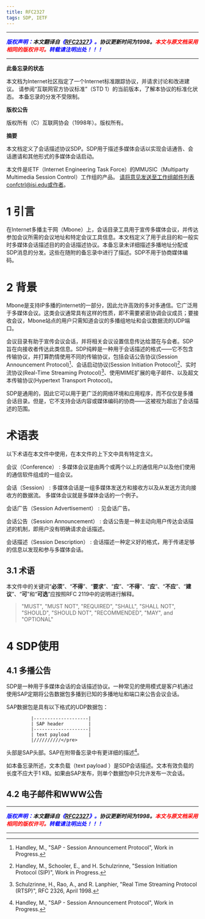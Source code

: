 ```yaml
---
title: RFC2327
tags: SDP, IETF
---
```



------

***<font color=blue>版权声明：</font>本文翻译自<font color=blue>《[RFC2327](https://www.ietf.org/rfc/rfc2327.txt)》。</font>协议更新时间为1998。<font color=red>本文与原文档采用相同的版权许可。</font><font color=blue>转载请注明出处！！！</font>***

------

**此备忘录的状态**

本文档为Internet社区指定了一个Internet标准跟踪协议，并请求讨论和改进建议。 请参阅“互联网官方协议标准”（STD 1）的当前版本，了解本协议的标准化状态。 本备忘录的分发不受限制。

**版权公告**

版权所有（C）互联网协会（1998年）。版权所有。

**摘要**

本文档定义了会话描述协议SDP。SDP用于描述多媒体会话以实现会话通告、会话邀请和其他形式的多媒体会话启动。

本文件是IETF（Internet Engineering Task Force）的MMUSIC（Multiparty Multimedia Session Control）工作组的产品。 请将意见发送至工作组邮件列表confctrl@isi.edu或作者。


# 1 引言
在Internet多播主干网（Mbone）上，会话目录工具用于宣传多媒体会议，并传达参加会议所需的会议地址和特定会议工具信息。本文档定义了用于此目的和一般实时多媒体会话描述目的的会话描述协议。本备忘录未详细描述多播地址分配或SDP消息的分发。这些在随附的备忘录中进行了描述。SDP不用于协商媒体编码。

# 2 背景

Mbone是支持IP多播的internet的一部分，因此允许高效的多对多通信。它广泛用于多媒体会议。这类会议通常具有这样的性质，即不需要紧密协调会议成员；要接收会议，Mbone站点的用户只需知道会议的多播组地址和会议数据流的UDP端口。

会议目录有助于宣传会议会话，并将相关会议设置信息传达给潜在与会者。SDP旨在向接收者传达此类信息。SDP纯粹是一种用于会话描述的格式——它不包含传输协议，并打算酌情使用不同的传输协议，包括会话公告协议(Session Announcement Protocol)[^4]、会话启动协议(Session Initiation Protocol)[^11]、实时流协议(Real-Time Streaming Protocol)[^12]、使用MIME扩展的电子邮件、以及超文本传输协议(Hypertext Transport Protocol)。

SDP是通用的，因此它可以用于更广泛的网络环境和应用程序，而不仅仅是多播会话目录。但是，它不支持会话内容或媒体编码的协商——这被视为超出了会话描述的范围。

# 术语表

以下术语在本文件中使用，在本文件的上下文中具有特定含义。

会议（Conference）
: 多媒体会议是由两个或两个以上的通信用户以及他们使用的通信软件组成的一组会议。

会话（Session）
: 多媒体会话是一组多媒体发送方和接收方以及从发送方流向接收方的数据流。 多媒体会议就是多媒体会话的一个例子。

会话广告（Session Advertisement）
: 见会话广告。

会话公告（Session Announcement）
: 会话公告是一种主动向用户传达会话描述的机制，即用户没有明确请求会话描述。

会话描述（Session Description）
: 会话描述一种定义好的格式，用于传递足够的信息以发现和参与多媒体会话。

## 3.1 术语

本文件中的关键词“**必须**”、“**不得**”、“**要求**”、“**应**”、“**不得**”、“**应**”、“**不应**”、“**建议**”、“**可**”和“**可选**”应按照RFC 2119中的说明进行解释。

>"MUST", "MUST NOT", "REQUIRED", "SHALL", "SHALL NOT", "SHOULD", "SHOULD NOT", "RECOMMENDED", "MAY", and "OPTIONAL"

# 4 SDP使用
## 4.1 多播公告
SDP是一种用于多媒体会话的会话描述协议。一种常见的使用模式是客户机通过使用SAP定期将公告数据包多播到已知的多播地址和端口来公告会议会话。

SAP数据包是具有以下格式的UDP数据包：
```text
         |--------------------|
         | SAP header         |
         |--------------------|
         | text payload       |
         |//////////</pre>
```

头部是SAP头部。SAP在附带备忘录中有更详细的描述[^4]。

如本备忘录所述，文本负载（text payload ）是SDP会话描述。文本有效负载的长度不应大于1 KB。如果由SAP发布，则单个数据包中只允许发布一次会话。


## 4.2 电子邮件和WWW公告






------

***<font color=blue>版权声明：</font>本文翻译自<font color=blue>《[RFC2327](https://www.ietf.org/rfc/rfc2327.txt)》。</font>协议更新时间为1998。<font color=red>本文与原文档采用相同的版权许可。</font><font color=blue>转载请注明出处！！！</font>***

------

[^1]: Mills, D., "Network Time Protocol (version 3) specification and implementation", RFC 1305, March 1992.
[^2]: Schulzrinne, H., Casner, S., Frederick, R. and V. Jacobson, "RTP: A Transport Protocol for Real-Time Applications", RFC 1889, January 1996.
[^3]: Schulzrinne, H., "RTP Profile for Audio and Video Conferences with Minimal Control", RFC 1890, January 1996
[^4]: Handley, M., "SAP - Session Announcement Protocol", Work in Progress.
[^5]: V. Jacobson, S. McCanne, "vat - X11-based audio teleconferencing tool" vat manual page, Lawrence Berkeley Laboratory, 1994.
[^6]: The Unicode Consortium, "The Unicode Standard -- Version 2.0", Addison-Wesley, 1996.
[^7]: ISO/IEC 10646-1:1993. International Standard -- Information technol- ogy -- Universal Multiple-Octet Coded Character Set (UCS) -- Part 1: Architecture and Basic Multilingual Plane. Five amendments and a techn- ical corrigendum have been published up to now. UTF-8 is described in Annex R, published as Amendment 2.
[^8]: Goldsmith, D., and M. Davis, "Using Unicode with MIME", RFC 1641, July 1994.
[^9]: Yergeau, F., "UTF-8, a transformation format of Unicode and ISO 10646", RFC 2044, October 1996.
[^10]: ITU-T Recommendation H.332 (1998): "Multimedia Terminal for Receiving Internet-based H.323 Conferences", ITU, Geneva.
[^11]: Handley, M., Schooler, E., and H. Schulzrinne, "Session Initiation Protocol (SIP)", Work in Progress.
[^12]: Schulzrinne, H., Rao, A., and R. Lanphier, "Real Time Streaming Protocol (RTSP)", RFC 2326, April 1998.